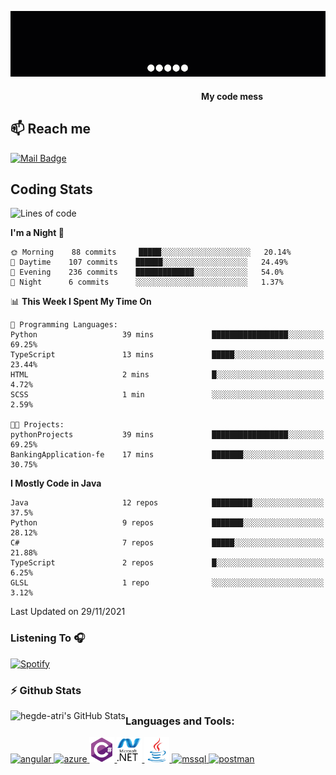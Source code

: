 ![](https://github.com/hegde-atri/hegde-atri/blob/main/ezgif.com-gif-maker.gif)
#### &nbsp;&nbsp;&nbsp;&nbsp;&nbsp;&nbsp;&nbsp;&nbsp;&nbsp;&nbsp;&nbsp;&nbsp;&nbsp;&nbsp;&nbsp;&nbsp;&nbsp;&nbsp;&nbsp;&nbsp;&nbsp;&nbsp;&nbsp;&nbsp;&nbsp;&nbsp;&nbsp;&nbsp;&nbsp;&nbsp;&nbsp;&nbsp;&nbsp;&nbsp;&nbsp;&nbsp;&nbsp;&nbsp;&nbsp;&nbsp;&nbsp;&nbsp;&nbsp;&nbsp;&nbsp;&nbsp;&nbsp;&nbsp;&nbsp;&nbsp;&nbsp;&nbsp;&nbsp;&nbsp;&nbsp;&nbsp;&nbsp;&nbsp;&nbsp;&nbsp;&nbsp;&nbsp;&nbsp;&nbsp;&nbsp;&nbsp;&nbsp;&nbsp;&nbsp;&nbsp;&nbsp;&nbsp;&nbsp;&nbsp;&nbsp;&nbsp;&nbsp;&nbsp;&nbsp;&nbsp;&nbsp;&nbsp;&nbsp;&nbsp;&nbsp;&nbsp;&nbsp;&nbsp;&nbsp;&nbsp;&nbsp; My code mess



## 📫 Reach me
[![Mail Badge](https://img.shields.io/badge/-hegde_atri-c0392b?style=flat&labelColor=c0392b&logo=gmail&logoColor=white)](mailto:dev.hegdeatri@gmail.com)

## Coding Stats

<!--START_SECTION:waka-->
![Lines of code](https://img.shields.io/badge/From%20Hello%20World%20I%27ve%20Written-995461%20lines%20of%20code-blue)

**I'm a Night 🦉** 

```text
🌞 Morning    88 commits     █████░░░░░░░░░░░░░░░░░░░░   20.14% 
🌆 Daytime    107 commits    ██████░░░░░░░░░░░░░░░░░░░   24.49% 
🌃 Evening    236 commits    █████████████░░░░░░░░░░░░   54.0% 
🌙 Night      6 commits      ░░░░░░░░░░░░░░░░░░░░░░░░░   1.37%

```


📊 **This Week I Spent My Time On** 

```text
💬 Programming Languages: 
Python                   39 mins             █████████████████░░░░░░░░   69.25% 
TypeScript               13 mins             █████░░░░░░░░░░░░░░░░░░░░   23.44% 
HTML                     2 mins              █░░░░░░░░░░░░░░░░░░░░░░░░   4.72% 
SCSS                     1 min               ░░░░░░░░░░░░░░░░░░░░░░░░░   2.59%

🐱‍💻 Projects: 
pythonProjects           39 mins             █████████████████░░░░░░░░   69.25% 
BankingApplication-fe    17 mins             ███████░░░░░░░░░░░░░░░░░░   30.75%

```

**I Mostly Code in Java** 

```text
Java                     12 repos            █████████░░░░░░░░░░░░░░░░   37.5% 
Python                   9 repos             ███████░░░░░░░░░░░░░░░░░░   28.12% 
C#                       7 repos             █████░░░░░░░░░░░░░░░░░░░░   21.88% 
TypeScript               2 repos             █░░░░░░░░░░░░░░░░░░░░░░░░   6.25% 
GLSL                     1 repo              ░░░░░░░░░░░░░░░░░░░░░░░░░   3.12%

```



 Last Updated on 29/11/2021
<!--END_SECTION:waka-->

### Listening To 🎧
[![Spotify](https://novatorem-hegde-atri.vercel.app/api/spotify)](https://open.spotify.com/user/hegde_atri)

### :zap: Github Stats
  <img align="left" alt="hegde-atri's GitHub Stats" src="https://github-readme-stats-hegde-atri.vercel.app/api?username=hegde-atri&show_icons=true&hide_border=true&theme=dracula" />

<h3 align="left">Languages and Tools:</h3>
<p align="left"> <a href="https://angular.io" target="_blank"> <img src="https://angular.io/assets/images/logos/angular/angular.svg" alt="angular" width="40" height="40"/> </a> <a href="https://azure.microsoft.com/en-in/" target="_blank"> <img src="https://www.vectorlogo.zone/logos/microsoft_azure/microsoft_azure-icon.svg" alt="azure" width="40" height="40"/> </a> <a href="https://www.w3schools.com/cs/" target="_blank"> <img src="https://raw.githubusercontent.com/devicons/devicon/master/icons/csharp/csharp-original.svg" alt="csharp" width="40" height="40"/> </a> <a href="https://dotnet.microsoft.com/" target="_blank"> <img src="https://raw.githubusercontent.com/devicons/devicon/master/icons/dot-net/dot-net-original-wordmark.svg" alt="dotnet" width="40" height="40"/> </a> <a href="https://www.java.com" target="_blank"> <img src="https://raw.githubusercontent.com/devicons/devicon/master/icons/java/java-original.svg" alt="java" width="40" height="40"/> </a> <a href="https://www.microsoft.com/en-us/sql-server" target="_blank"> <img src="https://www.svgrepo.com/show/303229/microsoft-sql-server-logo.svg" alt="mssql" width="40" height="40"/> </a> <a href="https://postman.com" target="_blank"> <img src="https://www.vectorlogo.zone/logos/getpostman/getpostman-icon.svg" alt="postman" width="40" height="40"/> </a> </p>
